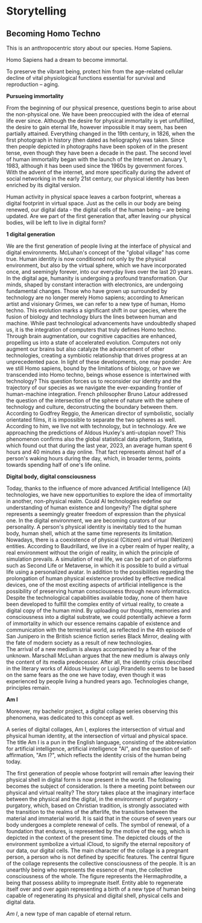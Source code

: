 # Storytelling

## Becoming Homo Techno

This is an anthropocentric story about our species. Home Sapiens.

Homo Sapiens had a dream to become immortal.

To preserve the vibrant being, protect him from the age-related cellular decline of vital physiological functions essential for survival and reproduction – aging.

**Pursueing immortality**

From the beginning of our physical presence, questions begin to arise about the non-physical one.
We have been preoccupied with the idea of eternal life ever since. Although the desire for physical immortality is yet unfulfilled, the desire to gain eternal life, however impossible it may seem, has been partially attained. 
Everything changed in the 19th century, in 1826, when the first photograph in history (then dated as heliography) was taken.
Since then people depicted in photographs have been spoken of in the present tense, even though they have been a decade in the past.
The second level of human immortality began with the launch of the Internet on January 1, 1983, although it has been used since the 1960s by government forces. 
With the advent of the internet, and more specifically during the advent of social networking in the early 21st century, our physical identity has been enriched by its digital version. 

Human activity in physical space leaves a carbon footprint, whereas a digital footprint in virtual space. Just as the cells in our body are being renewed, our digital data - the digital cells of the human being – are being updated.  Are we part of the first generation that, after leaving our physical bodies, will be left to live in digital form?


**1 digital generation**

We are the first generation of people living at the interface of physical and digital environments. McLuhan's concept of the "global village" has come true. 
Human identity is now conditioned not only by the physical environment, but also by the virtual sphere, which we have incorporated once, and seemingly forever, into our everyday lives over the last 20 years.
In the digital age, humanity is undergoing a profound transformation. Our minds, shaped by constant interaction with electronics, are undergoing fundamental changes. Those who have grown up surrounded by technology are no longer merely Homo sapiens; according to American artist and visionary Grimes, we can refer to a new type of human, Homo techno. This evolution marks a significant shift in our species, where the fusion of biology and technology blurs the lines between human and machine.
While past technological advancements have undoubtedly shaped us, it is the integration of computers that truly defines Homo techno. Through brain augmentation, our cognitive capacities are enhanced, propelling us into a state of accelerated evolution. Computers not only augment our brains but also catalyze the advancement of other technologies, creating a symbiotic relationship that drives progress at an unprecedented pace.
In light of these developments, one may ponder: Are we still Homo sapiens, bound by the limitations of biology, or have we transcended into Homo techno, beings whose essence is intertwined with technology? This question forces us to reconsider our identity and the trajectory of our species as we navigate the ever-expanding frontier of human-machine integration.
French philosopher Bruno Latour addressed the question of the intersection of the sphere of nature with the sphere of technology and culture, deconstructing the boundary between them.  According to Godfrey Reggio, the American director of symbolistic, socially orientated films, it is impossible to separate the two spheres as well. According to him, we live not with technology, but in technology. 
Are we approaching the predictions of Aldous Huxley's anti-utopian novel? 
This phenomenon confirms also the global statistical data platform, Statista, which found out that during the last year, 2023, an average human spent 6 hours and 40 minutes a day online. That fact represents almost half of a person's waking hours during the day, which, in broader terms, points towards spending half of one's life online.


**Digital body, digital consciousness**

Today, thanks to the influence of more advanced Artificial Intelligence (AI) technologies, we have new opportunities to explore the idea of immortality in another, non-physical realm.
Could AI technologies redefine our understanding of human existence and longevity?
The digital sphere represents a seemingly greater freedom of expression than the physical one.
In the digital environment, we are becoming curators of our personality.
A person's physical identity is inevitably tied to the human body, human shell, which at the same time represents its limitation.
Nowadays, there is a coexistence of physical (Citizen) and virtual (Netizen) entities.  According to Baudrillard, we live in a cyber realm of hyper reality, a real environment without the origin of reality, in which the principle of simulation prevails.  A simulation of real life, we can be part of on platforms such as Second Life or Metaverse, in which it is possible to build a virtual life using a personalized avatar.
In addition to the possibilities regarding the prolongation of human physical existence provided by effective medical devices, one of the most exciting aspects of artificial intelligence is the possibility of preserving human consciousness through neuro informatics.
Despite the technological capabilities available today, none of them have been developed to fulfill the complex entity of virtual reality, to create a digital copy of the human mind.
By uploading our thoughts, memories and consciousness into a digital substrate, we could potentially achieve a form of immortality in which our essence remains capable of existence and communication with the terrestrial world, as reflected in the 4th episode of San Junipero in the British science fiction series Black Mirror, dealing with the fate of modern society as a result of new technologies.  
The arrival of a new medium is always accompanied by a fear of the unknown.
Marschall McLuhan argues that the new medium is always only the content of its media predecessor.  After all, the identity crisis described in the literary works of Aldous Huxley or Luigi Pirandello seems to be based on the same fears as the one we have today, even though it was experienced by people living a hundred years ago. Technologies change, principles remain.


**Am I**

Moreover, my bachelor project, a digital collage series observing this phenomena, was dedicated to this concept as well. 

A series of digital collages, Am I, explores the intersection of virtual and physical human identity, at the intersection of virtual and physical space. The title Am I is a pun in the English language, consisting of the abbreviation for artificial intelligence, artificial intelligence "AI", and the question of self-affirmation, "Am I?", which reflects the identity crisis of the human being today.

The first generation of people whose footprint will remain after leaving their physical shell in digital form is now present in the world. The following becomes the subject of consideration. Is there a meeting point between our physical and virtual reality?
The story takes place at the imaginary interface between the physical and the digital, in the environment of purgatory - purgatory, which, based on Christian tradition, is strongly associated with the transition to the realms of the afterlife, the transition between the material and immaterial world.
It is said that in the course of seven years our body undergoes a complete renewal of cells. The symbol of renewal, of a foundation that endures, is represented by the motive of the egg, which is depicted in the context of the present time.
The depicted clouds of the environment symbolize a virtual iCloud, to signify the eternal repository of our data, our digital cells.
The main character of the collage is a pregnant person, a person who is not defined by specific features. The central figure of the collage represents the collective consciousness of the people.
It is an unearthly being who represents the essence of man, the collective consciousness of the whole. The figure represents the Hermaphrodite, a being that possess ability to impregnate itself. Entity able to regenerate itself over and over again representing a birth of a new type of human being capable of regenerating its physical and digital shell, physical cells and digital data.

*Am I*, a new type of man capable of eternal return.
